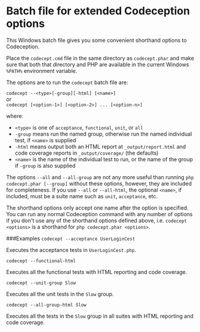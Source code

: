 # Batch file for extended Codeception options

This Windows batch file gives you some convenient shorthand options to Codeception.

Place the `codecept.cmd` file in the same directory as `codecept.phar` and make sure that
both that directory and PHP are available in the current Windows `%PATH%` environment variable.

The options are to run the `codecept` batch file are:

`codecept --<type>[-group][-html] [<name>]`  
or  
`codecept [<option-1>] [<option-2>] ... [<option-n>]`

where:
- `<type>` is one of `acceptance`, `functional`, `unit`, or `all`
- `-group` means run the named group, otherwise run the named individual test, if `<name>` is supplied
- `-html` means output both an HTML report at `_output/report.html`
and code coverage reports in `_output/coverage/` (the defaults)
- `<name>` is the name of the individual test to run, or the name of the group if `-group` is also supplied

The options `--all` and `--all-group` are not any more useful than running `php codecept.phar [--group]`
without these options, however, they are included for completeness. If you use `--all` or `--all-html`,
the optional `<name>`, if included, must be a suite name such as `unit`, `acceptance`, etc.

The shorthand options only accept one name after the option is specified.
You can run any normal Codeception command with any number of options
if you don't use any of the shorthand options defined above,
i.e. `codecept <options>` is a shorthand for `php codecept.phar <options>`.

###Examples
`codecept --acceptance UserLoginCest`

Executes the acceptance tests in `UserLoginCest.php`.

`codecept --functional-html`

Executes all the functional tests with HTML reporting and code coverage.

`codecept --unit-group Slow`

Executes all the unit tests in the `Slow` group.

`codecept --all-group-html Slow`

Executes all the tests in the `Slow` group in all suites with HTML reporting and code coverage.
